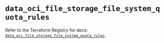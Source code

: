 # `data_oci_file_storage_file_system_quota_rules`

Refer to the Terraform Registry for docs: [`data_oci_file_storage_file_system_quota_rules`](https://registry.terraform.io/providers/oracle/oci/7.19.0/docs/data-sources/file_storage_file_system_quota_rules).
